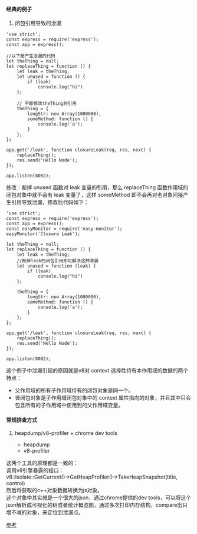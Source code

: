 #### 经典的例子

1. 闭包引用导致的泄漏

```
'use strict';
const express = require('express');
const app = express();

//以下是产生泄漏的代码
let theThing = null;
let replaceThing = function () {
    let leak = theThing;
    let unused = function () {
        if (leak)
            console.log("hi")
    };
    
    // 不断修改theThing的引用
    theThing = {
        longStr: new Array(1000000),
        someMethod: function () {
            console.log('a');
        }
    };
};

app.get('/leak', function closureLeak(req, res, next) {
    replaceThing();
    res.send('Hello Node');
});

app.listen(8082);
```

修改：断掉 unused 函数对 leak 变量的引用，那么 replaceThing 函数作用域的闭包对象中就不会有 leak 变量了，这样 someMethod 即不会再对老对象间接产生引用导致泄漏，修改后代码如下：

```
'use strict';
const express = require('express');
const app = express();
const easyMonitor = require('easy-monitor');
easyMonitor('Closure Leak');

let theThing = null;
let replaceThing = function () {
    let leak = theThing;
    //断掉leak的闭包引用即可解决这种泄漏
    let unused = function (leak) {
        if (leak)
            console.log("hi")
    };

    theThing = {
        longStr: new Array(1000000),
        someMethod: function () {
            console.log('a');
        }
    };
};

app.get('/leak', function closureLeak(req, res, next) {
    replaceThing();
    res.send('Hello Node');
});

app.listen(8082);
```

这个例子中泄漏引起的原因就是v8对 context 选择性持有本作用域的数据的两个特点：

* 父作用域的所有子作用域持有的闭包对象是同一个。
* 该闭包对象是子作用域闭包对象中的 context 属性指向的对象，并且其中只会包含所有的子作用域中使用到的父作用域变量。

#### 常规排查方式

1. heapdump/v8-profiler + chrome dev tools

    * heapdump
    * v8-profiler

这两个工具的原理都是一致的：  
调用v8引擎暴露的接口：  
v8::Isolate::GetCurrent()->GetHeapProfiler()->TakeHeapSnapshot(title, control)  
然后将获取的c++对象数据转换为js对象。  
这个对象中其实就是一个很大的json，通过chrome提供的dev tools，可以将这个json解析成可视化的树或者统计概览图，通过多次打印内存结构，compare出只增不减的对象，来定位到泄漏点。


[参考](https://cnodejs.org/topic/58eb5d378cda07442731569f)